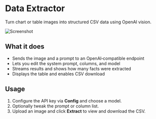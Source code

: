 # Data Extractor

Turn chart or table images into structured CSV data using OpenAI vision.

![Screenshot](screenshot.webp)

## What it does

- Sends the image and a prompt to an OpenAI‑compatible endpoint
- Lets you edit the system prompt, columns, and model
- Streams results and shows how many facts were extracted
- Displays the table and enables CSV download

## Usage

1. Configure the API key via **Config** and choose a model.
2. Optionally tweak the prompt or column list.
3. Upload an image and click **Extract** to view and download the CSV.
